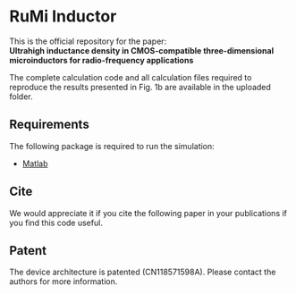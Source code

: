 # RuMi Inductor

This is the official repository for the paper:  
**Ultrahigh inductance density in CMOS-compatible three-dimensional microinductors for radio-frequency applications**

The complete calculation code and all calculation files required to reproduce the results presented in Fig. 1b are available in the uploaded folder.

## Requirements

The following package is required to run the simulation:

- [Matlab](https://www.mathworks.com/products/matlab.html)

## Cite

We would appreciate it if you cite the following paper in your publications if you find this code useful.

## Patent

The device architecture is patented (CN118571598A). Please contact the authors for more information.

